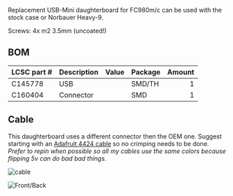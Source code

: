 Replacement USB-Mini daughterboard for FC980m/c can be used with the stock case or Norbauer Heavy-9.

Screws: 4x m2 3.5mm (uncoated!)

## BOM

| LCSC part # | Description   | Value | Package  | Amount |
| ----------- | ------------- | ----- | -------- | ------:|
| C145778     | USB           |       | SMD/TH   | 1      |
| C160404     | Connector     |       | SMD      | 1      |

## Cable

This daughterboard uses a different connector then the OEM one. Suggest starting with an [Adafruit 4424 cable](https://www.adafruit.com/product/4424) so no crimping needs to be done. *Prefer to repin when possible so all my cables use the same colors because flipping 5v can do bad bad things.* 

![cable](https://i.imgur.com/f8iwrel.jpg)

![Front/Back](https://i.imgur.com/zv7G7Ig.jpg)
